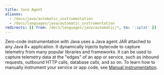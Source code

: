 ```yaml
---
title: Java Agent
aliases:
  - /docs/java/automatic_instrumentation
  - /docs/languages/java/automatic_instrumentation
redirects: [{ from: /docs/languages/java/automatic/*, to: ':splat' }]
---
```


Zero-code instrumentation with Java uses a Java agent JAR attached to any Java
8+ application. It dynamically injects bytecode to capture telemetry from many
popular libraries and frameworks. It can be used to capture telemetry data at
the "edges" of an app or service, such as inbound requests, outbound HTTP calls,
database calls, and so on. To learn how to manually instrument your service or
app code, see [Manual instrumentation](/docs/languages/java/instrumentation/).
